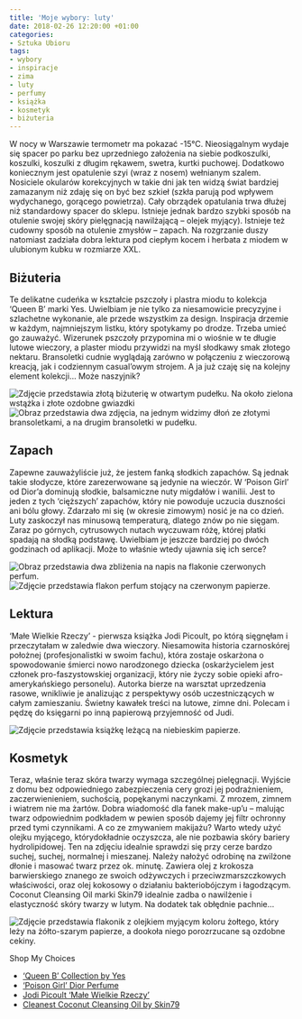 ```yaml
---
title: 'Moje wybory: luty'
date: 2018-02-26 12:20:00 +01:00
categories:
- Sztuka Ubioru
tags:
- wybory
- inspiracje
- zima
- luty
- perfumy
- książka
- kosmetyk
- biżuteria
---
```


<olela-narrative>
W nocy w Warszawie termometr ma pokazać -15°C. Nieosiągalnym wydaje się spacer po parku bez uprzedniego założenia na siebie podkoszulki, koszulki, koszulki z długim rękawem, swetra, kurtki puchowej. Dodatkowo koniecznym jest opatulenie szyi (wraz z nosem) wełnianym szalem. Nosiciele okularów korekcyjnych w takie dni jak ten widzą świat bardziej zamazanym niż zdaję się on być bez szkieł (szkła parują pod wpływem wydychanego, gorącego powietrza). Cały obrządek opatulania trwa dłużej niż standardowy spacer do sklepu. Istnieje jednak bardzo szybki sposób na otulenie swojej skóry pielęgnacją nawilżającą – olejek myjący). Istnieje też cudowny sposób na otulenie zmysłów – zapach. Na rozgrzanie duszy natomiast zadziała dobra lektura pod ciepłym kocem i herbata z miodem w ulubionym kubku w rozmiarze XXL.
</olela-narrative>

## Biżuteria

Te delikatne cudeńka w kształcie pszczoły i plastra miodu to kolekcja ‘Queen B’ marki Yes. Uwielbiam je nie tylko za niesamowicie precyzyjne i szlachetne wykonanie, ale przede wszystkim za design. Inspiracja drzemie w każdym, najmniejszym listku, który spotykamy po drodze. Trzeba umieć go zauważyć. Wizerunek pszczoły przypomina mi o wiośnie w te długie lutowe wieczory, a plaster miodu przywidzi na myśl słodkawy smak złotego nektaru. Bransoletki cudnie wyglądają zarówno w połączeniu z wieczorową kreacją, jak i codziennym casual’owym strojem. A  ja już czaję się na kolejny element kolekcji… Może naszyjnik?

![Zdjęcie przedstawia złotą biżuterię w otwartym pudełku. Na około zielona wstążka i złote ozdobne gwiazdki](https://assets0.ello.co/uploads/asset/attachment/7228043/ello-optimized-6d4c08d7.jpg)
![Obraz przedstawia dwa zdjęcia, na jednym widzimy dłoń ze złotymi bransoletkami, a na drugim bransoletki w pudełku.](https://assets2.ello.co/uploads/asset/attachment/7228045/ello-optimized-e6371a95.jpg)

## Zapach

Zapewne zauważyliście już, że jestem fanką słodkich zapachów. Są jednak takie słodycze, które zarezerwowane są jedynie na wieczór. W ‘Poison Girl’ od Dior’a dominują słodkie, balsamiczne nuty migdałów i wanilii. Jest to jeden z tych ‘cięższych’ zapachów, który nie powoduje uczucia duszności ani bólu głowy. Zdarzało mi się (w okresie zimowym) nosić je na co dzień. Luty zaskoczył nas minusową temperaturą, dlatego znów po nie sięgam. Zaraz po górnych, cytrusowych nutach wyczuwam różę, której płatki spadają na słodką podstawę. Uwielbiam je jeszcze bardziej po dwóch godzinach od aplikacji. Może to właśnie wtedy ujawnia się ich serce?

![Obraz przedstawia dwa zbliżenia na napis na flakonie czerwonych perfum.](https://assets2.ello.co/uploads/asset/attachment/7228048/ello-optimized-edd90f04.jpg)
![Zdjęcie przedstawia flakon perfum stojący na czerwonym papierze.](https://assets2.ello.co/uploads/asset/attachment/7228050/ello-optimized-cd1e49aa.jpg)

## Lektura

‘Małe Wielkie Rzeczy’ - pierwsza książka Jodi Picoult, po którą sięgnęłam i przeczytałam w zaledwie dwa wieczory. Niesamowita historia czarnoskórej położnej (profesjonalistki w swoim fachu), która zostaje oskarżona o spowodowanie śmierci nowo narodzonego dziecka (oskarżycielem jest członek pro-faszystowskiej organizacji, który nie życzy sobie opieki afro-amerykańskiego personelu). Autorka bierze na warsztat uprzedzenia rasowe, wnikliwie je analizując z perspektywy osób uczestniczących w całym zamieszaniu. Świetny kawałek treści na lutowe, zimne dni. Polecam i pędzę do księgarni po inną papierową przyjemność od Judi.

![Zdjęcie przedstawia książkę leżącą na niebieskim papierze.](https://assets0.ello.co/uploads/asset/attachment/7228054/ello-optimized-3709e2a3.jpg)

## Kosmetyk

Teraz, właśnie teraz skóra twarzy wymaga szczególnej pielęgnacji. Wyjście z domu bez odpowiedniego zabezpieczenia cery grozi jej podrażnieniem, zaczerwienieniem, suchością, popękanymi naczynkami. Z mrozem, zimnem i wiatrem nie ma żartów. Dobra wiadomość dla fanek make-up’u – malując twarz odpowiednim podkładem w pewien sposób dajemy jej filtr ochronny przed tymi czynnikami. A co ze zmywaniem makijażu? Warto wtedy użyć olejku myjącego, którydokładnie oczyszcza, ale nie pozbawia skóry bariery hydrolipidowej. Ten na zdjęciu idealnie sprawdzi się przy cerze bardzo suchej, suchej, normalnej i mieszanej. Należy nałożyć odrobinę na zwilżone dłonie i masować twarz przez ok. minutę. Zawiera olej z krokosza barwierskiego znanego ze swoich odżywczych i przeciwzmarszczkowych właściwości, oraz olej kokosowy o działaniu bakteriobójczym i łagodzącym. Coconut Cleansing Oil marki Skin79 idealnie zadba o nawilżenie i elastyczność skóry twarzy w lutym. Na dodatek tak obłędnie pachnie… 

![Zdjęcie przedstawia flakonik z olejkiem myjącym koloru żołtego, który leży na żółto-szarym papierze, a dookoła niego porozrzucane są ozdobne cekiny.](https://assets2.ello.co/uploads/asset/attachment/7228056/ello-optimized-66a8b23b.jpg)

Shop My Choices
* [‘Queen B’ Collection by Yes](http://yes.pl/bizuteria?kolekcja=queen-b)
* [‘Poison Girl’ Dior Perfume](https://www.iperfumy.pl/dior/poison-girl-woda-perfumowana-dla-kobiet/)
* [Jodi Picoult ‘Małe Wielkie Rzeczy’](http://www.taniaksiazka.pl/male-wielkie-rzeczy-jodi-picoult-p-843351.html)
* [Cleanest Coconut Cleansing Oil by Skin79](https://skin79-sklep.pl/73949-skin79-cleanest-coconut-cleansing-oil---150-ml.)